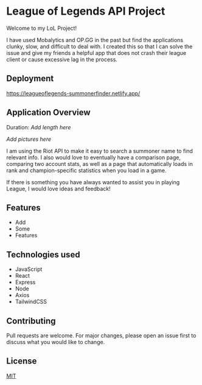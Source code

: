 # League of Legends API Project

Welcome to my LoL Project!

I have used Mobalytics and OP.GG in the past but find the applications clunky, slow, and difficult to deal with. I created this so that I can solve the issue and give my friends a helpful app that does not crash their league client or cause excessive lag in the process.

## Deployment

https://leagueoflegends-summonerfinder.netlify.app/

## Application Overview

Duration: *Add length here*

*Add pictures here*

I am using the Riot API to make it easy to search a summoner name to find relevant info. I also would love to eventually have a comparison page, comparing two account stats, as well as a page that automatically loads in rank and champion-specific statistics when you load in a game.

If there is something you have always wanted to assist you in playing League, I would love ideas and feedback!

## Features
- Add
- Some
- Features

## Technologies used
- JavaScript
- React
- Express
- Node
- Axios
- TailwindCSS

## Contributing

Pull requests are welcome. For major changes, please open an issue first
to discuss what you would like to change.

## License

[MIT](https://choosealicense.com/licenses/mit/)